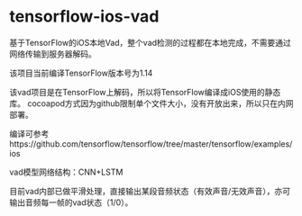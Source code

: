 # tensorflow-ios-vad
基于TensorFlow的iOS本地Vad，整个vad检测的过程都在本地完成，不需要通过网络传输到服务器解码。

该项目当前编译TensorFlow版本号为1.14

该vad项目是在TensorFlow上解码，所以将TensorFlow编译成iOS使用的静态库。
cocoapod方式因为github限制单个文件大小，没有开放出来，所以只在内网部署。

编译可参考https://github.com/tensorflow/tensorflow/tree/master/tensorflow/examples/ios

vad模型网络结构：CNN+LSTM

目前vad内部已做平滑处理，直接输出某段音频状态（有效声音/无效声音），亦可输出音频每一帧的vad状态（1/0）。
